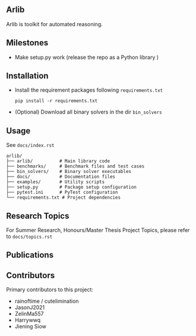 ## Arlib 

Arlib is toolkit for automated reasoning.

## Milestones

- Make setup.py work (release the repo as a Python library )

## Installation

- Install the requirement packages following `requirements.txt`
    ~~~~
    pip install -r requirements.txt
    ~~~~
- (Optional) Download all binary solvers in the dir `bin_solvers`



## Usage

See `docs/index.rst`

~~~~
arlib/
├── arlib/          # Main library code
├── benchmarks/     # Benchmark files and test cases
├── bin_solvers/    # Binary solver executables
├── docs/           # Documentation files
├── examples/       # Utility scripts
├── setup.py        # Package setup configuration
├── pytest.ini      # PyTest configuration
└── requirements.txt # Project dependencies
~~~~

## Research Topics

For Summer Research, Honours/Master Thesis Project Topics, please refer to
`docs/topics.rst`

## Publications



## Contributors

Primary contributors to this project:
- rainoftime / cutelimination
- JasonJ2021
- ZelinMa557 
- Harrywwq
- Jiening Siow
